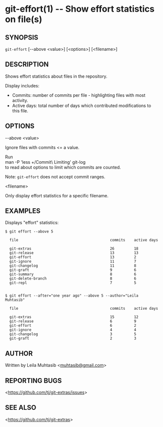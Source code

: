 git-effort(1) -- Show effort statistics on file(s)
=================================

## SYNOPSIS

`git-effort` [--above &lt;value&gt;] [&lt;options&gt;] [&lt;filename&gt;]

## DESCRIPTION

  Shows effort statistics about files in the repository.  

  Display includes:  
  - Commits: number of commits per file - highlighting files with most activity.  
  - Active days: total number of days which contributed modifications to this file.  

## OPTIONS

  --above &lt;value&gt;

  Ignore files with commits &lt;= a value.

  Run  
  man -P 'less +/Commit\ Limiting' git-log  
  to read about options to limit which commits are counted.  

  Note: `git-effort` does not accept commit ranges.  

  &lt;filename&gt;

  Only display effort statistics for a specific filename.

## EXAMPLES

 Displays "effort" statistics:

    $ git effort --above 5

      file                                          commits    active days

      git-extras                                    26         18
      git-release                                   13         13
      git-effort                                    13         2
      git-ignore                                    11         7
      git-changelog                                 11         8
      git-graft                                     9          6
      git-summary                                   8          6
      git-delete-branch                             8          6
      git-repl                                      7          5


    $ git effort --after="one year ago" --above 5 --author="Leila Muhtasib"

      file                                          commits    active days

      git-extras                                    15         12
      git-release                                   6          9
      git-effort                                    6          2
      git-ignore                                    4          4
      git-changelog                                 3          5
      git-graft                                     2          3

## AUTHOR

Written by Leila Muhtasib &lt;<muhtasib@gmail.com>&gt;

## REPORTING BUGS

&lt;<https://github.com/tj/git-extras/issues>&gt;

## SEE ALSO

&lt;<https://github.com/tj/git-extras>&gt;
